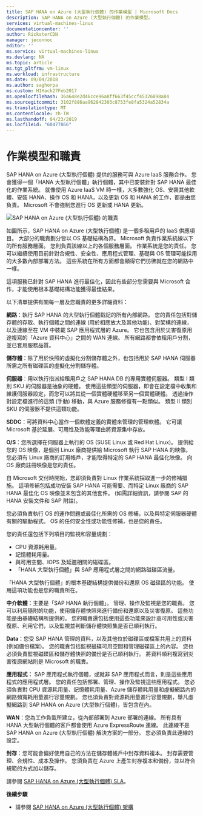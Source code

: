 ```yaml
---
title: SAP HANA on Azure (大型執行個體) 的作業模型 | Microsoft Docs
description: SAP HANA on Azure (大型執行個體) 的作業模型。
services: virtual-machines-linux
documentationcenter: ''
author: RicksterCDN
manager: jeconnoc
editor: ''
ms.service: virtual-machines-linux
ms.devlang: NA
ms.topic: article
ms.tgt_pltfrm: vm-linux
ms.workload: infrastructure
ms.date: 09/04/2018
ms.author: saghorpa
ms.custom: H1Hack27Feb2017
ms.openlocfilehash: 36a648e2d46cce96a8ff663f45ccf45326898a84
ms.sourcegitcommit: 3102f886aa962842303c8753fe8fa5324a52834a
ms.translationtype: MT
ms.contentlocale: zh-TW
ms.lasthandoff: 04/23/2019
ms.locfileid: "60477866"
---
```

# <a name="operations-model-and-responsibilities"></a>作業模型和職責

SAP HANA on Azure (大型執行個體) 提供的服務可與 Azure IaaS 服務合作。 您會獲得一個「HANA 大型執行個體」執行個體，其中已安裝針對 SAP HANA 最佳化的作業系統。 就像使用 Azure IaaS VM 時一樣，大多數強化 OS、安裝其他軟體、安裝 HANA、操作 OS 和 HANA，以及更新 OS 和 HANA 的工作，都是由您負責。 Microsoft 不會強制您進行 OS 更新或 HANA 更新。

![SAP HANA on Azure (大型執行個體) 的職責](./media/hana-overview-architecture/image2-responsibilities.png)

如圖所示，SAP HANA on Azure (大型執行個體) 是一個多租用戶的 IaaS 供應項目。 大部分的職責劃分皆以 OS 基礎結構為界。 Microsoft 負責作業系統線以下的所有服務層面。 您則負責該線以上的各個服務層面。 作業系統是您的責任。 您可以繼續使用目前針對合規性、安全性、應用程式管理、基礎與 OS 管理可能採用的大多數內部部署方法。 這些系統在所有方面都會顯得它們彷彿就在您的網路中一樣。

這項服務已針對 SAP HANA 進行最佳化，因此有些部分您需要與 Microsoft 合作，才能使用根本基礎結構功能獲得最佳結果。

以下清單提供有關每一層及您職責的更多詳細資料：

**網路**：執行 SAP HANA 的大型執行個體戳記的所有內部網路。 您的責任包括對儲存體的存取、執行個體之間的連線 (用於相應放大及其他功能)、對架構的連線，以及連線至在 VM 中裝載 SAP 應用程式層的 Azure。 它也包含用於災害復原用途複寫的「Azure 資料中心」之間的 WAN 連線。 所有網路都會依租用戶分割，並已套用服務品質。

**儲存體**：除了用於快照的虛擬化分割儲存體之外，也包括用於 SAP HANA 伺服器所需之所有磁碟區的虛擬化分割儲存體。 

**伺服器**：用以執行指派給租用戶之 SAP HANA DB 的專用實體伺服器。 類型 I 類別 SKU 的伺服器是抽象的硬體。 使用這些類型的伺服器，即會在設定檔中收集和維護伺服器設定，而您可以將其從一個實體硬體移至另一個實體硬體。 透過操作對設定檔進行的這類 (手動) 移動，與 Azure 服務修復有一點類似。 類型 II 類別 SKU 的伺服器不提供這類功能。

**SDDC**：可將資料中心當作一個軟體定義的實體來管理的管理軟體。 它可讓 Microsoft 基於延展、可用性及效能等理由將資源集中存放。

**O/S**：您所選擇在伺服器上執行的 OS (SUSE Linux 或 Red Hat Linux)。 提供給您的 OS 映像，是個別 Linux 廠商提供給 Microsoft 執行 SAP HANA 的映像。 您必須有 Linux 廠商的訂用帳戶，才能取得特定的 SAP HANA 最佳化映像。 向 OS 廠商註冊映像是您的責任。 

自 Microsoft 交付時開始，您即須負責對 Linux 作業系統採取進一步的修補措施。 這項修補包括成功安裝 SAP HANA 可能需要、而特定 Linux 廠商的 SAP HANA 最佳化 OS 映像並未包含的其他套件。 (如需詳細資訊，請參閱 SAP 的 HANA 安裝文件和 SAP 附註)。 

您必須負責執行 OS 的運作問題或最佳化所需的 OS 修補，以及與特定伺服器硬體有關的驅動程式。 OS 的任何安全性或功能性修補，也是您的責任。 

您的責任還包括下列項目的監視和容量規劃︰

- CPU 資源耗用量。
- 記憶體耗用量。
- 與可用空間、IOPS 及延遲相關的磁碟區。
- 「HANA 大型執行個體」與 SAP 應用程式層之間的網路磁碟區流量。

「HANA 大型執行個體」的根本基礎結構提供備份和還原 OS 磁碟區的功能。 使用這項功能也是您的職責所在。

**中介軟體**：主要是「SAP HANA 執行個體」。 管理、操作及監視是您的職責。 您可以利用隨附的功能，使用儲存體快照來進行備份和還原以及災害復原。 這些功能是由基礎結構所提供的。 您的職責還包括使用這些功能來設計高可用性或災害復原、利用它們，以及監視並判斷儲存體快照集是否已順利執行。

**Data**：您受 SAP HANA 管理的資料，以及其他位於磁碟區或檔案共用上的資料 (例如備份檔案)。 您的職責包括監視磁碟可用空間和管理磁碟區上的內容。 您也必須負責監視磁碟區和儲存體快照的備份是否已順利執行。 將資料順利複寫到災害復原網站則是 Microsoft 的職責。

**應用程式︰** SAP 應用程式執行個體，或就非 SAP 應用程式而言，則是這些應用程式的應用程式層。 您的責任包括部署、管理、操作及監視這些應用程式。 您必須負責對 CPU 資源耗用量、記憶體耗用量、Azure 儲存體耗用量和虛擬網路內的網路頻寬耗用量進行容量規劃。 您也須負責對資源耗用量進行容量規劃，舉凡虛擬網路到 SAP HANA on Azure (大型執行個體)，皆包含在內。

**WAN**：您為工作負載所建立，從內部部署到 Azure 部署的連線。 所有具有 HANA 大型執行個體的客戶都會使用 Azure ExpressRoute 連線。 此連線不是 SAP HANA on Azure (大型執行個體) 解決方案的一部分。 您必須負責此連線的設定。

**封存**：您可能會偏好使用自己的方法在儲存體帳戶中封存資料複本。 封存需要管理、合規性、成本及操作。 您須負責在 Azure 上產生封存複本和備份，並以符合規範的方式加以儲存。

請參閱 [SAP HANA on Azure (大型執行個體) SLA](https://azure.microsoft.com/support/legal/sla/sap-hana-large/)。

**後續步驟**
- 請參閱 [SAP HANA on Azure (大型執行個體) 架構](hana-architecture.md)
